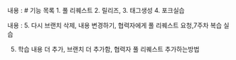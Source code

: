 내용 : # 기능 목록 1. 풀 리퀘스트 2. 릴리즈, 3. 태그생성 4. 포크실습

내용 : 5. 다시 브랜치 삭제, 내용 변경하기, 협력자에게 풀 리퀘스트 요청,7주차 복습 실습

5. 학습 내용 더 추가, 브랜치 더 추가함, 협력자 풀 리퀘스트 추가하는방법

